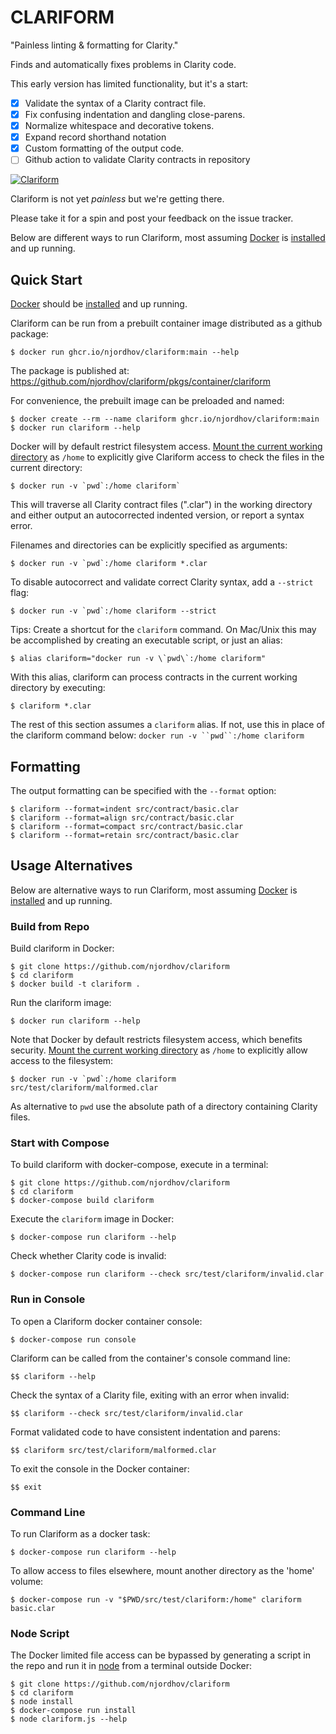 # CLARIFORM

"Painless linting & formatting for Clarity."

Finds and automatically fixes problems in Clarity code.

This early version has limited functionality, but it's a start:

- [x] Validate the syntax of a Clarity contract file.
- [x] Fix confusing indentation and dangling close-parens.
- [x] Normalize whitespace and decorative tokens.
- [x] Expand record shorthand notation
- [x] Custom formatting of the output code.
- [ ] Github action to validate Clarity contracts in repository

[![Clariform](https://github.com/njordhov/clariform/actions/workflows/main.yml/badge.svg)](https://github.com/njordhov/clariform/actions/workflows/main.yml)

Clariform is not yet *painless* but we're getting there.

Please take it for a spin and post your feedback on the issue tracker.

Below are different ways to run Clariform, most assuming [Docker](https://www.docker.com/) is [installed](https://docs.docker.com/engine/install/) and up running.

## Quick Start

[Docker](https://www.docker.com/) should be [installed](https://docs.docker.com/engine/install/) and up running.

Clariform can be run from a prebuilt container image distributed as a github package:

```
$ docker run ghcr.io/njordhov/clariform:main --help
```

The package is published at: https://github.com/njordhov/clariform/pkgs/container/clariform

For convenience, the prebuilt image can be preloaded and named:

```
$ docker create --rm --name clariform ghcr.io/njordhov/clariform:main 
$ docker run clariform --help
```

Docker will by default restrict filesystem access.
[Mount the current working directory](https://docs.docker.com/engine/reference/commandline/run/#mount-volume--v---read-only) as `/home` to explicitly give Clariform access to check the files in the current directory:

```
$ docker run -v `pwd`:/home clariform`
```

This will traverse all Clarity contract files (".clar") in the working directory and either
output an autocorrected indented version, or report a syntax error. 

Filenames and directories can be explicitly specified as arguments:

```
$ docker run -v `pwd`:/home clariform *.clar
```

To disable autocorrect and validate correct Clarity syntax, add a `--strict` flag:

```
$ docker run -v `pwd`:/home clariform --strict
```

Tips: Create a shortcut for the `clariform` command. On Mac/Unix this may be 
accomplished by creating an executable script, or just an alias: 

```
$ alias clariform="docker run -v \`pwd\`:/home clariform"
```

With this alias, clariform can process contracts in the current working directory 
by executing: 

```
$ clariform *.clar
```

The rest of this section assumes a `clariform` alias. If not, use this in place 
of the clariform command below: `docker run -v ``pwd``:/home clariform` 

## Formatting

The output formatting can be specified with the `--format` option:

```
$ clariform --format=indent src/contract/basic.clar 
$ clariform --format=align src/contract/basic.clar  
$ clariform --format=compact src/contract/basic.clar 
$ clariform --format=retain src/contract/basic.clar   
```

## Usage Alternatives 

Below are alternative ways to run Clariform, most assuming [Docker](https://www.docker.com/) is [installed](https://docs.docker.com/engine/install/) and up running.
 
### Build from Repo

Build clariform in Docker:

```
$ git clone https://github.com/njordhov/clariform   
$ cd clariform   
$ docker build -t clariform .  
```

Run the clariform image:

```
$ docker run clariform --help
```

Note that Docker by default restricts filesystem access, which benefits security.
[Mount the current working directory](https://docs.docker.com/engine/reference/commandline/run/#mount-volume--v---read-only) as `/home` to explicitly allow access to the filesystem:

```
$ docker run -v `pwd`:/home clariform src/test/clariform/malformed.clar
```

As alternative to ``pwd`` use the absolute path of a directory containing Clarity files.
 
### Start with Compose

To build clariform with docker-compose, execute in a terminal:

```
$ git clone https://github.com/njordhov/clariform    
$ cd clariform   
$ docker-compose build clariform  
```

Execute the `clariform` image in Docker: 

```
$ docker-compose run clariform --help
```

Check whether Clarity code is invalid:

```
$ docker-compose run clariform --check src/test/clariform/invalid.clar
```

### Run in Console

To open a Clariform docker container console: 
 
```
$ docker-compose run console  
```

Clariform can be called from the container's console command line:

```
$$ clariform --help
```

Check the syntax of a Clarity file, exiting with an error when invalid:

```
$$ clariform --check src/test/clariform/invalid.clar
```

Format validated code to have consistent indentation and parens:

```
$$ clariform src/test/clariform/malformed.clar
```

To exit the console in the Docker container:

```
$$ exit
```

### Command Line 

To run Clariform as a docker task:

```
$ docker-compose run clariform --help
```

To allow access to files elsewhere, mount another directory as the 'home' volume:

```
$ docker-compose run -v "$PWD/src/test/clariform:/home" clariform basic.clar
```

### Node Script

The Docker limited file access can be bypassed by generating a script in
the repo and run it in [node](https://nodejs.org/en/) from a terminal outside Docker:

```
$ git clone https://github.com/njordhov/clariform    
$ cd clariform  
$ node install  
$ docker-compose run install  
$ node clariform.js --help
```  

